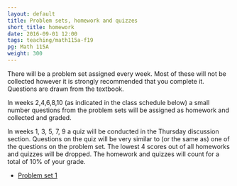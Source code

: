 ```yaml
---
layout: default
title: Problem sets, homework and quizzes
short_title: homework
date: 2016-09-01 12:00
tags: teaching/math115a-f19
pg: Math 115A
weight: 300
---
```


There will be a problem set assigned every week. Most of these will not be collected however it is strongly recommended that you complete it. Questions are drawn from the textbook.

In weeks 2,4,6,8,10 (as indicated in the class schedule below) a small number questions from the problem sets will be assigned as homework and collected and graded. 

In weeks 1, 3, 5, 7, 9 a quiz will be conducted in the Thursday discussion section. Questions on the quiz will be very similar to (or the same as) one of the questions on the problem set. The lowest 4 scores out of all homeworks and quizzes will be dropped. The homework and quizzes will count for a total of 10% of your grade.

- [Problem set 1][ps1] <!-- ([solutions][ps1s]) -->
<!-- - [Problem set 2][ps2] <\!-- ([solutions][ps2s]) -\-> (HW: 3 and 4) -->
<!-- - [Problem set 3][ps3] <\!-- ([solutions][ps3s]) -\-> -->
<!-- - [Problem set 4][ps4] <\!-- ([solutions][ps4s]) -\-> (HW 3, 4b, 6b-d) -->
<!-- - [Problem set 5][ps5] <\!-- ([solutions][ps5s]) -\-> -->
<!-- - [Problem set 6][ps6] <\!-- ([solutions][ps6s]) -\-> (HW 2 and 5)  -->
<!-- - [Problem set 7][ps7] <\!-- ([solutions][ps7s]) -\-> -->
<!-- - [Problem set 8][ps8] <\!-- ([solutions][ps8s]) -\-> (HW 3, 5) -->
<!-- - [Problem set 9][ps9] <\!-- ([solutions][ps9s]) -\-> (HW 2, 3) -->
<!-- - [Problem set 10][ps10] <\!-- ([solutions][ps10s]) -\-> -->

[ps1]: ps/ps1.pdf
[ps2]: ps/ps2.pdf
[ps3]: ps/ps3.pdf
[ps4]: ps/ps4.pdf
[ps5]: ps/ps5.pdf
[ps6]: ps/ps6.pdf
[ps7]: ps/ps7.pdf
[ps8]: ps/ps8.pdf
[ps9]: ps/ps9.pdf
[ps10]: ps/ps10.pdf

[ps1s]: ps/ps1-solutions.pdf
[ps2s]: ps/ps2-solutions.pdf
[ps3s]: ps/ps3-solutions.pdf
[ps4s]: ps/ps4-solutions.pdf
[ps5s]: ps/ps5-solutions.pdf
[ps6s]: ps/ps6-solutions.pdf
[ps7s]: ps/ps7-solutions.pdf
[ps8s]: ps/ps8-solutions.pdf
[ps9s]: ps/ps9-solutions.pdf
[ps10s]: ps/ps10-solutions.pdf
